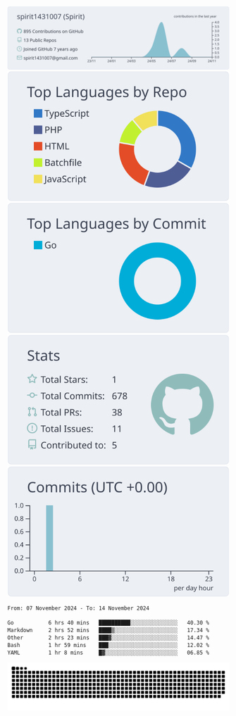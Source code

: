 [![](https://raw.githubusercontent.com/spirit1431007/spirit1431007/master/profile-summary-card-output/nord_bright/0-profile-details.svg)](https://git.io/spiritx)
[![](https://raw.githubusercontent.com/spirit1431007/spirit1431007/master/profile-summary-card-output/nord_bright/1-repos-per-language.svg)](https://git.io/spiritx) [![](https://raw.githubusercontent.com/spirit1431007/spirit1431007/master/profile-summary-card-output/nord_bright/2-most-commit-language.svg)](https://git.io/spiritx)
[![](https://raw.githubusercontent.com/spirit1431007/spirit1431007/master/profile-summary-card-output/nord_bright/3-stats.svg)](https://git.io/spiritx) [![](https://raw.githubusercontent.com/spirit1431007/spirit1431007/master/profile-summary-card-output/nord_bright/4-productive-time.svg)](https://git.io/spiritx)

<!--START_SECTION:waka-->

```txt
From: 07 November 2024 - To: 14 November 2024

Go           6 hrs 40 mins   ██████████░░░░░░░░░░░░░░░   40.30 %
Markdown     2 hrs 52 mins   ████▒░░░░░░░░░░░░░░░░░░░░   17.34 %
Other        2 hrs 23 mins   ███▓░░░░░░░░░░░░░░░░░░░░░   14.47 %
Bash         1 hr 59 mins    ███░░░░░░░░░░░░░░░░░░░░░░   12.02 %
YAML         1 hr 8 mins     █▓░░░░░░░░░░░░░░░░░░░░░░░   06.85 %
```

<!--END_SECTION:waka-->

![contribution](https://github.com/spirit1431007/spirit1431007/blob/output/github-contribution-grid-snake.svg)
